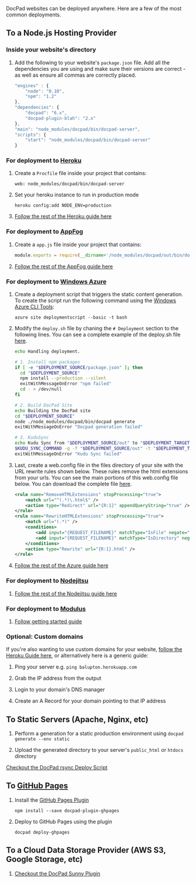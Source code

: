 DocPad websites can be deployed anywhere. Here are a few of the most common deployments.


## To a Node.js Hosting Provider



### Inside your website's directory

1. Add the following to your website's `package.json` file. Add all the dependencies you are using and make sure their versions are correct - as well as ensure all commas are correctly placed.

	``` javascript
	"engines" : {
		"node": "0.10",
		"npm": "1.2"
	},
	"dependencies": {
		"docpad": "6.x",
		"docpad-plugin-blah": "2.x"
	},
	"main": "node_modules/docpad/bin/docpad-server",
	"scripts": {
		"start": "node_modules/docpad/bin/docpad-server"
	}
	```

### For deployment to [Heroku](http://www.heroku.com/)

1. Create a `Procfile` file inside your project that contains:

	```
	web: node_modules/docpad/bin/docpad-server
	```

1. Set your heroku instance to run in production mode

	```
	heroku config:add NODE_ENV=production
	```

1. [Follow the rest of the Heroku guide here](http://devcenter.heroku.com/articles/node-js)



### For deployment to [AppFog](https://www.appfog.com/)

1. Create a `app.js` file inside your project that contains:

	``` javascript
	module.exports = require(__dirname+'/node_modules/docpad/out/bin/docpad-server');
	```

1. [Follow the rest of the AppFog guide here](https://docs.appfog.com/getting-started)



### For deployment to [Windows Azure](http://www.windowsazure.com/en-us/home/scenarios/web-sites/)

1. Create a deployment script that triggers the static content generation. To create the script run the following command using the [Windows Azure CLI Tools](http://www.windowsazure.com/en-us/develop/nodejs/how-to-guides/command-line-tools/):

	```
	azure site deploymentscript --basic -t bash
	```

1. Modify the `deploy.sh` file by chaning the `# Deployment` section to the following lines. You can see a complete example of the deploy.sh file [here](https://gist.github.com/ntotten/4715760#file-deploy-sh).

	``` bash
	echo Handling deployment.

	# 1. Install npm packages
	if [ -e "$DEPLOYMENT_SOURCE/package.json" ]; then
	  cd "$DEPLOYMENT_SOURCE"
	  npm install --production --silent
	  exitWithMessageOnError "npm failed"
	  cd - > /dev/null
	fi

	# 2. Build DocPad Site
	echo Building the DocPad site
	cd "$DEPLOYMENT_SOURCE"
	node ./node_modules/docpad/bin/docpad generate
	exitWithMessageOnError "Docpad generation failed"

	# 3. KuduSync
	echo Kudu Sync from "$DEPLOYMENT_SOURCE/out" to "$DEPLOYMENT_TARGET"
	$KUDU_SYNC_COMMAND -q -f "$DEPLOYMENT_SOURCE/out" -t "$DEPLOYMENT_TARGET" -n "$NEXT_MANIFEST_PATH" -p "$PREVIOUS_MANIFEST_PATH" -i ".git;.deployment;deploy.sh" 2> /dev/null
	exitWithMessageOnError "Kudu Sync failed"
	```

1. Last, create a web.config file in the files directory of your site with the URL rewrite rules shown below. These rules remove the html extensions from your urls. You can see the main portions of this web.config file below. You can download the complete file [here](https://gist.github.com/ntotten/4715760#file-web-config).

	``` xml
	<rule name="RemoveHTMLExtensions" stopProcessing="true">
		<match url="^(.*)\.html$" />
		<action type="Redirect" url="{R:1}" appendQueryString="true" />
	</rule>
	<rule name="RewriteHTMLExtensions" stopProcessing="true">
		<match url="(.*)" />
		<conditions>
			<add input="{REQUEST_FILENAME}" matchType="IsFile" negate="true"/>
			<add input="{REQUEST_FILENAME}" matchType="IsDirectory" negate="true"/>
		</conditions>
		<action type="Rewrite" url="{R:1}.html" />
	</rule>
	```
	
1. [Follow the rest of the Azure guide here](http://blog.ntotten.com/2013/01/11/static-site-generation-with-docpad-on-windows-azure-web-sites/)



### For deployment to [Nodejitsu](http://nodejitsu.com/)

1. [Follow the rest of the Nodejitsu guide here](http://nodejitsu.com/paas/getting-started.html)


### For deployment to [Modulus](http://modulus.io)

1. [Follow getting started guide](https://modulus.io/codex/getting_started)


### Optional: Custom domains

If you're also wanting to use custom domains for your website, [follow the Heroku Guide here](https://devcenter.heroku.com/articles/custom-domains), or alternatively here is a generic guide:

1. Ping your server e.g. `ping balupton.herokuapp.com`

1. Grab the IP address from the output

1. Login to your domain's DNS manager

1. Create an A Record for your domain pointing to that IP address



## To Static Servers (Apache, Nginx, etc)

1. Perform a generation for a static production environment using `docpad generate --env static`

2. Upload the generated directory to your server's `public_html` or `htdocs` directory

[Checkout the DocPad rsync Deploy Script](https://gist.github.com/Hypercubed/5804999)

## To [GitHub Pages](http://pages.github.com/)

1. Install the [GitHub Pages Plugin](http://docpad.org/plugin/ghpages)

	```
	npm install --save docpad-plugin-ghpages
	```

2. Deploy to GitHub Pages using the plugin

	```
	docpad deploy-ghpages
	```


## To a Cloud Data Storage Provider (AWS S3, Google Storage, etc)

1. [Checkout the DocPad Sunny Plugin](https://github.com/bobobo1618/docpad-plugin-sunny)

